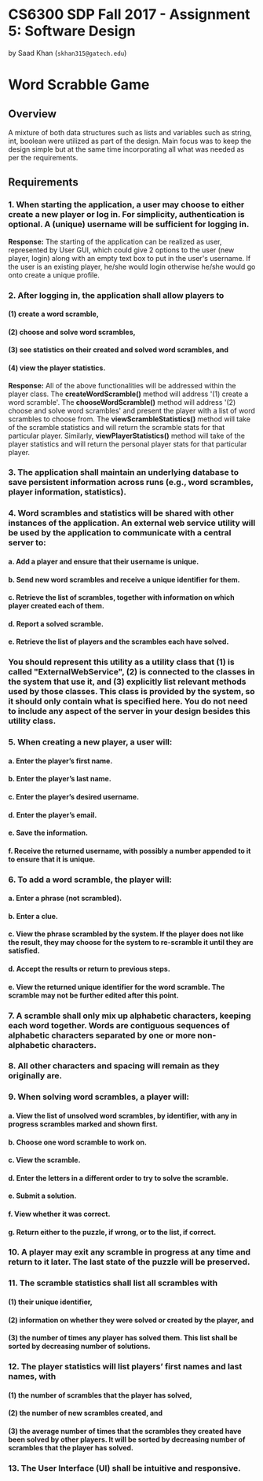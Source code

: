 # CS6300 SDP Fall 2017 - Assignment 5: Software Design
by Saad Khan (```skhan315@gatech.edu```)

# Word Scrabble Game

## Overview

A mixture of both data structures such as lists and variables such as string, int, boolean were utilized as part of the design. Main focus was to keep the design simple but at the same time incorporating all what was needed as per the requirements.

## Requirements

### 1. When starting the application, a user may choose to either create a new player or log in.  For simplicity, authentication is optional.  A (unique) username will be sufficient for logging in.

**Response:** The starting of the application can be realized as user, represented by User GUI, which could give 2 options to the user (new player, login) along with an empty text box to put in the user's username. If the user is an existing player, he/she would login otherwise he/she would go onto create a unique profile.

### 2. After logging in, the application shall allow players to 

#### (1) create a word scramble,

#### (2) choose and solve word scrambles,

#### (3) see statistics on their created and solved word scrambles, and

#### (4) view the player statistics.

**Response:** All of the above functionalities will be addressed within the player class. The **createWordScramble()** method will address '(1) create a word scramble'. The **chooseWordScramble()** method will address '(2) choose and solve word scrambles' and present the player with a list of word scrambles to choose from. The **viewScrambleStatistics()** method will take of the scramble statistics and will return the scramble stats for that particular player. Similarly, **viewPlayerStatistics()** method will take of the player statistics and will return the personal player stats for that particular player.

### 3. The application shall maintain an underlying database to save persistent information across runs (e.g., word scrambles, player information, statistics).

### 4. Word scrambles and statistics will be shared with other instances of the application.  An external web service utility will be used by the application to communicate with a central server to:

#### a. Add a player and ensure that their username is unique.

#### b. Send new word scrambles and receive a unique identifier for them.

#### c. Retrieve the list of scrambles, together with information on which player created each of them. 

#### d. Report a solved scramble.

#### e. Retrieve the list of players and the scrambles each have solved.

### You should represent this utility as a utility class that (1) is called "ExternalWebService", (2) is connected to the classes in the system that use it, and (3) explicitly list relevant methods used by those classes.  This class is provided by the system, so it should only contain what is specified here. You do not need to include any aspect of the server in your design besides this utility class.


### 5. When creating a new player, a user will:

#### a. Enter the player’s first name.

#### b. Enter the player’s last name.

#### c. Enter the player’s desired username.

#### d. Enter the player’s email.  

#### e. Save the information.

#### f. Receive the returned username, with possibly a number appended to it to ensure that it is unique.

### 6. To add a word scramble, the player will:

#### a. Enter a phrase (not scrambled).

#### b. Enter a clue. 

#### c. View the phrase scrambled by the system. If the player does not like the result, they may choose for the system to re-scramble it until they are satisfied.

#### d. Accept the results or return to previous steps.

#### e. View the returned unique identifier for the word scramble. The scramble may not be further edited after this point.

### 7. A scramble shall only mix up alphabetic characters, keeping each word together. Words are contiguous sequences of alphabetic characters separated by one or more non-alphabetic characters.

### 8. All other characters and spacing will remain as they originally are.

### 9. When solving word scrambles, a player will:

#### a. View the list of unsolved word scrambles, by identifier, with any in progress scrambles marked and shown first.

#### b. Choose one word scramble to work on.

#### c. View the scramble.

#### d. Enter the letters in a different order to try to solve the scramble.

#### e. Submit a solution.

#### f. View whether it was correct.

#### g. Return either to the puzzle, if wrong, or to the list, if correct.

### 10. A player may exit any scramble in progress at any time and return to it later.  The last state of the puzzle will be preserved.

### 11. The scramble statistics shall list all scrambles with

#### (1) their unique identifier,

#### (2) information on whether they were solved or created by the player, and

#### (3) the number of times any player has solved them. This list shall be sorted by decreasing number of solutions.

### 12. The player statistics will list players’ first names and last names, with

#### (1) the number of scrambles that the player has solved,

#### (2) the number of new scrambles created, and

#### (3) the average number of times that the scrambles they created have been solved by other players.  It will be sorted by decreasing number of scrambles that the player has solved.

### 13. The User Interface (UI) shall be intuitive and responsive.
